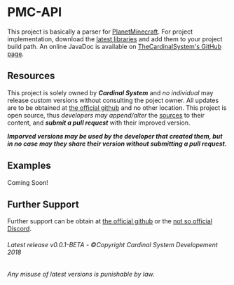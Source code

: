 # PMC-API

This project is basically a parser for [PlanetMinecraft](https://www.planetminecraft.com/). For project implementation, download the [latest libraries](https://github.com/TheCardinalSystem/PMC-API/releases/latest "PMC-API Latest") and add them to your project build path. An online JavaDoc is available on [TheCardinalSystem's GitHub page](https://thecardinalsystem.github.io/PMC-API/ "PMC-API JavaDoc").

## Resources
This project is solely owned by ***Cardinal System*** and _no individual_ may release custom versions without consulting the poject owner. All updates are to be obtained at [the official github](https://github.com/TheCardinalSystem/PMC-API/ "CardinalSystem Project") and no other location. This project is open source, thus _developers may append/alter_ the [sources](https://github.com/TheCardinalSystem/PMC-API "PMC-API Source") to their content, and ***submit a pull request*** with their improved version. 

***Imporved versions may be used by the developer that created them, but in no case may they share their version without submitting a pull request.***

## Examples
Coming Soon!

## Further Support
Further support can be obtain at [the official github](https://github.com/TheCardinalSystem/EasyObjectStorage "CardinalSystem Project") or the [not so official Discord](https://discordapp.com/invite/7Jh6Jd6 "Cardinal Support").

###### Latest release v0.0.1-BETA - ©Copyright Cardinal System Developement 2018

###### Any misuse of latest versions is punishable by law.
